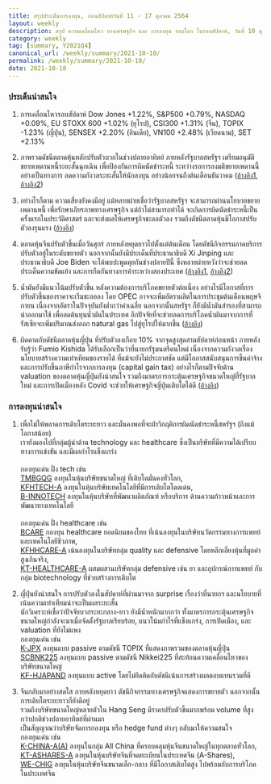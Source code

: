 ```yaml
---
title: สรุปประเด็นการลงทุน, ก่อนสัปดาห์วันที่ 11 - 17 ตุลาคม 2564
layout: weekly
description: สรุป ความเคลื่อนไหว ทางเศรษฐกิจ และ การลงทุน รอบโลก ในรอบสัปดาห์, วันที่ 10 ตุลาคม 2564
category: weekly
tag: [summary, Y2021Q4]
canonical_url: /weekly/summary/2021-10-10/
permalink: /weekly/summary/2021-10-10/
date: 2021-10-10
---
```


### ประเด็นน่าสนใจ

1. การเคลื่อนไหวรอบสัปดาห์ Dow Jones +1.22%, S&P500 +0.79%, NASDAQ +0.09%, EU STOXX 600 +1.02% (ยุโรป), CSI300 +1.31% (จีน), TOPIX -1.23% (ญี่ปุ่น), SENSEX +2.20% (อินเดีย), VN100 +2.48% (เวียดนาม), SET +2.13%

2. ภาพรวมดัชนีตลาดหุ้นหลักปรับตัวบวกในช่วงปลายอาทิตย์ ภายหลังรัฐบาลสหรัฐฯ เตรียมอนุมัติขยายเพดานหนี้ระยะสั้นฉุกเฉิน เพื่อป้องกันการผิดนัดชำระหนี้ ระหว่างรอการลงมติขยายเพดานนี้อย่างเป็นทางการ ลดความกังวลระยะสั้นให้นักลงทุน อย่างน้อยจนถึงต้นเดือนธันวาคม
([อ้างอิง1](https://www.cnbc.com/2021/10/06/mitch-mcconnell-may-offer-short-term-debt-ceiling-extension-following-pressure-from-biden.html), 
[อ้างอิง2](https://www.cnbc.com/2021/10/07/lawmakers-reach-deal-on-short-term-debt-ceiling-increase-schumer-says.html)) 

3. อย่างไรก็ตาม ความเสี่ยงยังคงมีอยู่ แม้หลายผ่ายเชื่อว่ารัฐบาลสหรัฐฯ จะสามารถผ่านนโยบายขยายเพดานหนี้ เพื่อรักษาเถียรภาพทางเศรษฐกิจ แต่ถ้าไม่สามารถทำได้ จะเกิดการผิดนัดชำระหนี้เป็นครั้งแรกในประวัติศาสตร์ และจะส่งผลให้เศรษฐกิจชะลอตัวลง รวมถึงดัชนีตลาดหุ้นมีโอกาสปรับตัวลงรุนแรง 
([อ้างอิง](https://www.cnbc.com/2021/10/07/what-the-deal-on-the-debt-ceiling-means-for-you.html)) 

4. ตลาดหุ้นจีนปรับตัวขึ้นเมื่อวันศุกร์ ภายหลังหยุดยาวไปตั้งแต่ต้นเดือน โดยดัชนีกิจกรรมภาคบริการปรับตัวอยู่ในระดับขยายตัว นอกจากนั้นยังมีประเด็นที่ประธานาธิบดี Xi Jinping และ ประธานาธิบดี Joe Biden จะได้พบปะพูดคุยกันช่วงปลายปีนี้ ซึ่งหลายผ่ายหวังว่าจะช่วยลดประเด็นความขัดแย้ง และการกีดกันทางการค้าระหว่างสองประเทศ
([อ้างอิง1](https://www.cnbc.com/2021/10/08/asia-pacific-stocks-china-market-reopen-samsung-electronics-earnings.html), 
[อ้างอิง2](https://www.cnbc.com/2021/10/06/white-house-says-biden-chinas-xi-jinping-expected-to-meet-virtually-.html)) 

5. น้ำมันยังมีแนวโน้มปรับตัวขึ้น หลังความต้องการบริโภคขยายตัวต่อเนื่อง อย่างไรมีโอกาสที่การปรับตัวขึ้นของราคาจะเริ่มชะลอลง โดย OPEC อาจจะเพิ่มอัตราผลิตในการประชุมต้นเดือนพฤษจิกายน เนื่องจากอัตราในปัจจุบันยังต่ำกว่าค่าเฉลี่ย นอกจากนั้นสหรัฐฯ ก็ยังมีน้ำมันสำรองที่สามารถนำออกมาใช้ เพื่อลดต้นทุนน้ำมันในประเทศ อีกปัจจัยที่จะช่วยลดการบริโภคน้ำมันมาจากการที่รัสเซียจะเพิ่มปริมาณส่งออก natural gas ไปสู่ยุโรปให้มากขึ้น
([อ้างอิง](https://www.reuters.com/business/energy/oil-drops-2nd-session-unexpected-rise-us-inventories-2021-10-07/)) 

6. ผิดคาดกับดัชนีตลาดหุ้นญี่ปุ่น ที่ปรับตัวลงเกือบ 10% จากจุดสูงสุดสามสัปดาห์ก่อนหน้า ภายหลังรับรู้ว่า Fumio Kishida ได้รับเลือกเป็นว่าที่นายกรัฐมนตรีคนใหม่ เนื่องจากความกังวลเรื่องนโยบายสร้างความเท่าเทียมของรายได้ ที่แม้จะยังไม่ประกาศชัด แต่มีโอกาสสนับสนุนการขึ้นค่าจ้าง และการปรับขึ้นภาษีกำไรจากการลงทุน (capital gain tax) อย่างไรก็ตามปัจจัยด้าน valuation ของตลาดหุ้นญี่ปุ่นยังน่าสนใจ รวมถึงมาตรการกระตุ้นเศรษฐกิจขนาดใหญ่ที่รัฐบาลใหม่ และการเปิดเมืองหลัง Covid จะช่วยให้เศรษฐกิจญี่ปุ่นเติบโตได้ดี
([อ้างอิง](https://www.finnomena.com/macroview/japan-kishida-shock/)) 


### การลงทุนน่าสนใจ

1. เพื่อไม่ให้พลาดการเติบโตระยะยาว และมั่นคงพอที่จะฝ่าวิกฤติการผิดนัดชำระหนี้สหรัฐฯ (ถึงแม้โอกาสน้อย)  
เรายังมองไปที่กลุ่มผู้นำด้าน technology และ healthcare ซึ่งเป็นบริษัทที่มีความได้เปรียบทางการแข่งขัน และมีผลกำไรแข็งแกร่ง <br><br>
กองทุนเด่น ฝั่ง tech เช่น  
[TMBGQG](https://www.finnomena.com/fund/TMBGQG) ลงทุนในหุ้นบริษัทขนาดใหญ่ ที่เติบโตมั่นคงทั่วโลก,  
[KFHTECH-A](https://www.finnomena.com/fund/KFHTECH-A) ลงทุนในหุ้นบริษัทเทคโนโลยีที่มีการเติบโตโดดเด่น,  
[B-INNOTECH](https://www.finnomena.com/fund/B-INNOTECH) ลงทุนในหุ้นบริษัทที่พัฒนาผลิตภัณฑ์ หรือบริการ ด้านความก้าวหน้าและการพัฒนาทางเทคโนโลยี <br><br>
กองทุนเด่น ฝั่ง healthcare เช่น  
[BCARE](https://www.finnomena.com/fund/BCARE) กองทุน healthcare ยอดนิยมของไทย ที่เน้นลงทุนในบริษัทนวัตกรรมทางการแพทย์และเทคโนโลยีชีวภาพ,  
[KFHHCARE-A](https://www.finnomena.com/fund/KFHHCARE-A) เน้นลงทุนในบริษัทกลุ่ม quality และ defensive โดยหลีกเลี่ยงหุ้นที่มูลค่าสูงเกินจริง,  
[KT-HEALTHCARE-A](https://www.finnomena.com/fund/KT-HEALTHCARE-A) ผสมผสานบริษัทกลุ่ม defensive เช่น ยา และอุปกรณ์การแพทย์ กับกลุ่ม biotechnology ที่ช่วยสร้างการเติบโต

2. ญี่ปุ่นยังน่าสนใจ การปรับตัวลงในสัปดาห์ที่ผ่านมาจาก surprise เรื่องว่าที่นายกฯ และนโยบายที่เน้นความเท่าเทียมน่าจะเป็นผลระยะสั้น  
นักวิเคราะห์เชื่อว่าปัจจัยบวกระยะกลาง-ยาว ยังมีน้ำหนักมากกว่า ทั้งมาตรการกระตุ้นเศรษฐกิจขนาดใหญ่กำลังจะมาเมื่อจัดตั้งรัฐบาลเรียบร้อย, แนวโน้มกำไรที่แข็งแกร่ง, การเปิดเมือง, และ valuation ที่ยังไม่แพง  
กองทุนเด่น เช่น  
[K-JPX](https://www.finnomena.com/fund/K-JPX) ลงทุนแบบ passive ตามดัชนี TOPIX ที่แสดงภาพรวมของตลาดหุ้นญี่ปุ่น  
[SCBNK225](https://www.finnomena.com/fund/SCBNK225) ลงทุนแบบ passive ตามดัชนี Nikkei225 ที่สะท้อนความเคลื่อนไหวของบริษัทขนาดใหญ่  
[KF-HJAPAND](https://www.finnomena.com/fund/KF-HJAPAND) ลงทุนแบบ active โดยไม่ยึดติดกับดัชนีเน้นการสร้างผลตอบแทนรวมที่ดี


3. จีนกลับมาอย่างสดใส ภายหลังหยุดยาว ดัชนีกิจกรรมทางเศรษฐกิจแสดงการขยายตัว นอกจากนั้นการเติบโตระยะยาวก็ยังดีอยู่  
รวมถึงบริษัทขนาดใหญ่หลายตัวใน Hang Seng มีราคาปรับตัวขึ้นมากพร้อม volume ที่สูงกว่าปกติช่วงปลายอาทิตย์ที่ผ่านมา  
เป็นสัญญาณว่าบริษัทจัดการกองทุน หรือ hedge fund ต่างๆ กลับมาให้ความสนใจ  
กองทุนเด่น เช่น  
[K-CHINA-A(A)](https://www.finnomena.com/fund/K-CHINA-A(A)) ลงทุนในกลุ่ม All China ที่ครอบคลุมหุ้นจีนขนาดใหญ่ในทุกตลาดทั่วโลก,  
[KT-ASHARES-A](https://www.finnomena.com/fund/KT-Ashares-A) ลงทุนในหุ้นบริษัทจีนที่จดทะเบียนในประเทศจีน (A-Shares),  
[WE-CHIG](https://www.finnomena.com/fund/WE-CHIG) ลงทุนในหุ้นบริษัทจีนขนาดเล็ก-กลาง ที่มีโอกาสเติบโตสูง ไปพร้อมกับการบริโภคในประเทศจีน